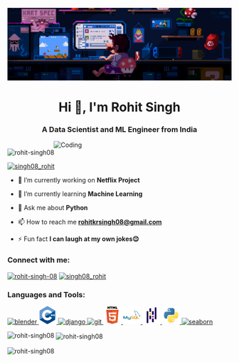 [![MasterHead](https://github.com/rohit-singh08/Namaste/blob/main/coding%20and%20chill.gif)](https://(https://rohit-singh08.github.io/cv/))
<h1 align="center">Hi 👋, I'm Rohit Singh</h1>
<h3 align="center">A Data Scientist and ML Engineer from India</h3>
<img align="right" alt="Coding" width="400" src="https://media4.giphy.com/media/qgQUggAC3Pfv687qPC/giphy.gif">
<p align="left"> <img src="https://komarev.com/ghpvc/?username=rohit-singh08&label=Profile%20views&color=0e75b6&style=flat" alt="rohit-singh08" /> </p>

<p align="left"> <a href="https://twitter.com/singh08_rohit" target="blank"><img src="https://img.shields.io/twitter/follow/singh08_rohit?logo=twitter&style=for-the-badge" alt="singh08_rohit" /></a> </p>

- 🔭 I’m currently working on **Netflix Project**

- 🌱 I’m currently learning **Machine Learning**

- 💬 Ask me about **Python**

- 📫 How to reach me **rohitkrsingh08@gmail.com**

- ⚡ Fun fact **I can laugh at my own jokes😌**

<h3 align="left">Connect with me:</h3>
<p align="left">
<a href="https://linkedin.com/in/rohit-singh-08" target="blank"><img align="center" src="https://raw.githubusercontent.com/rahuldkjain/github-profile-readme-generator/master/src/images/icons/Social/linked-in-alt.svg" alt="rohit-singh-08" height="30" width="40" /></a>
<a href="https://twitter.com/singh08_rohit" target="blank"><img align="center" src="https://raw.githubusercontent.com/rahuldkjain/github-profile-readme-generator/master/src/images/icons/Social/twitter.svg" alt="singh08_rohit" height="30" width="40" /></a>
</p>

<h3 align="left">Languages and Tools:</h3>
<p align="left"> <a href="https://www.blender.org/" target="_blank" rel="noreferrer"> <img src="https://download.blender.org/branding/community/blender_community_badge_white.svg" alt="blender" width="40" height="40"/> </a> <a href="https://www.w3schools.com/cpp/" target="_blank" rel="noreferrer"> <img src="https://raw.githubusercontent.com/devicons/devicon/master/icons/cplusplus/cplusplus-original.svg" alt="cplusplus" width="40" height="40"/> </a> <a href="https://www.djangoproject.com/" target="_blank" rel="noreferrer"> <img src="https://cdn.worldvectorlogo.com/logos/django.svg" alt="django" width="40" height="40"/> </a> <a href="https://git-scm.com/" target="_blank" rel="noreferrer"> <img src="https://www.vectorlogo.zone/logos/git-scm/git-scm-icon.svg" alt="git" width="40" height="40"/> </a> <a href="https://www.w3.org/html/" target="_blank" rel="noreferrer"> <img src="https://raw.githubusercontent.com/devicons/devicon/master/icons/html5/html5-original-wordmark.svg" alt="html5" width="40" height="40"/> </a> <a href="https://www.mysql.com/" target="_blank" rel="noreferrer"> <img src="https://raw.githubusercontent.com/devicons/devicon/master/icons/mysql/mysql-original-wordmark.svg" alt="mysql" width="40" height="40"/> </a> <a href="https://pandas.pydata.org/" target="_blank" rel="noreferrer"> <img src="https://raw.githubusercontent.com/devicons/devicon/2ae2a900d2f041da66e950e4d48052658d850630/icons/pandas/pandas-original.svg" alt="pandas" width="40" height="40"/> </a> <a href="https://www.python.org" target="_blank" rel="noreferrer"> <img src="https://raw.githubusercontent.com/devicons/devicon/master/icons/python/python-original.svg" alt="python" width="40" height="40"/> </a> <a href="https://seaborn.pydata.org/" target="_blank" rel="noreferrer"> <img src="https://seaborn.pydata.org/_images/logo-mark-lightbg.svg" alt="seaborn" width="40" height="40"/> </a> </p>

<p><img align="left" src="https://github-readme-stats.vercel.app/api/top-langs?username=rohit-singh08&show_icons=true&locale=en&layout=compact" alt="rohit-singh08" /></p>

<p>&nbsp;<img align="center" src="https://github-readme-stats.vercel.app/api?username=rohit-singh08&show_icons=true&locale=en" alt="rohit-singh08" /></p>

<p><img align="center" src="https://github-readme-streak-stats.herokuapp.com/?user=rohit-singh08&" alt="rohit-singh08" /></p>
